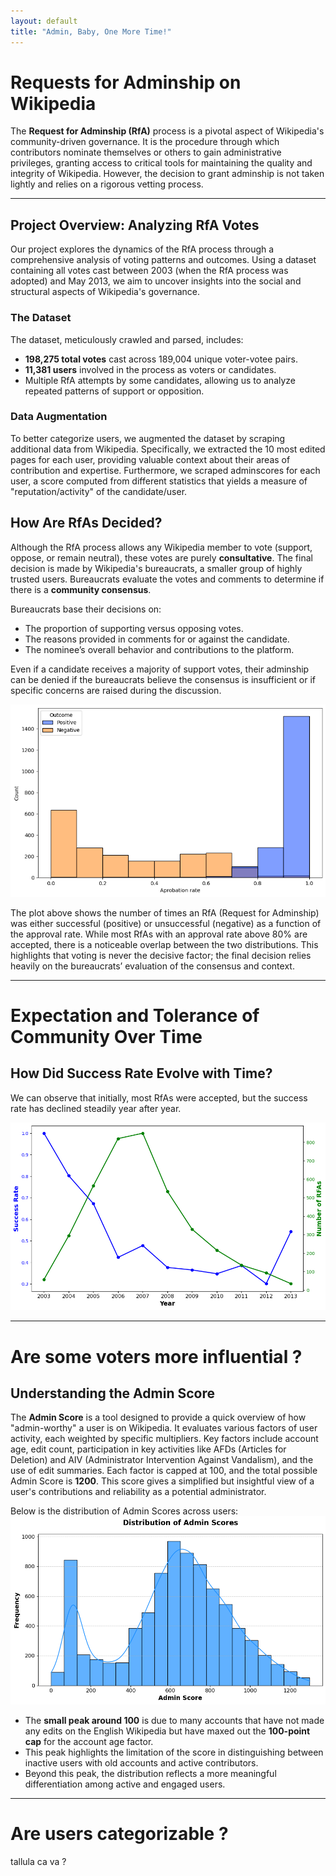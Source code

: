 ```yaml
---
layout: default
title: "Admin, Baby, One More Time!"
---
```


# Requests for Adminship on Wikipedia

The **Request for Adminship (RfA)** process is a pivotal aspect of Wikipedia's community-driven governance. It is the procedure through which contributors nominate themselves or others to gain administrative privileges, granting access to critical tools for maintaining the quality and integrity of Wikipedia. However, the decision to grant adminship is not taken lightly and relies on a rigorous vetting process.

---

## Project Overview: Analyzing RfA Votes

Our project explores the dynamics of the RfA process through a comprehensive analysis of voting patterns and outcomes. Using a dataset containing all votes cast between 2003 (when the RfA process was adopted) and May 2013, we aim to uncover insights into the social and structural aspects of Wikipedia's governance.

### The Dataset

The dataset, meticulously crawled and parsed, includes:

- **198,275 total votes** cast across 189,004 unique voter-votee pairs.
- **11,381 users** involved in the process as voters or candidates.
- Multiple RfA attempts by some candidates, allowing us to analyze repeated patterns of support or opposition.

### Data Augmentation

To better categorize users, we augmented the dataset by scraping additional data from Wikipedia. Specifically, we extracted the 10 most edited pages for each user, providing valuable context about their areas of contribution and expertise. Furthermore, we scraped adminscores for each user, a score computed from different statistics that yields a measure of "reputation/activity" of the candidate/user.


## How Are RfAs Decided?

Although the RfA process allows any Wikipedia member to vote (support, oppose, or remain neutral), these votes are purely **consultative**. The final decision is made by Wikipedia's bureaucrats, a smaller group of highly trusted users. Bureaucrats evaluate the votes and comments to determine if there is a **community consensus**.

Bureaucrats base their decisions on:
- The proportion of supporting versus opposing votes.
- The reasons provided in comments for or against the candidate.
- The nominee’s overall behavior and contributions to the platform.

Even if a candidate receives a majority of support votes, their adminship can be denied if the bureaucrats believe the consensus is insufficient or if specific concerns are raised during the discussion.

![RFA Outcomes](assets/images/plots/outcomes.png "RFA Outcomes")

The plot above shows the number of times an RfA (Request for Adminship) was either successful (positive) or unsuccessful (negative) as a function of the approval rate. While most RfAs with an approval rate above 80% are accepted, there is a noticeable overlap between the two distributions. This highlights that voting is never the decisive factor; the final decision relies heavily on the bureaucrats’ evaluation of the consensus and context.

---

# Expectation and Tolerance of Community Over Time

## How Did Success Rate Evolve with Time?

We can observe that initially, most RfAs were accepted, but the success rate has declined steadily year after year.

![Success Rates Over Time](assets/images/plots/success_rates.png "Success Rates Over Time")

---

# Are some voters more influential ?

## Understanding the Admin Score

The **Admin Score** is a tool designed to provide a quick overview of how "admin-worthy" a user is on Wikipedia. It evaluates various factors of user activity, each weighted by specific multipliers. Key factors include account age, edit count, participation in key activities like AFDs (Articles for Deletion) and AIV (Administrator Intervention Against Vandalism), and the use of edit summaries. Each factor is capped at 100, and the total possible Admin Score is **1200**. This score gives a simplified but insightful view of a user's contributions and reliability as a potential administrator.

Below is the distribution of Admin Scores across users:
![Admin score distribution](assets/images/plots/admin_score_distr.png "Admin score distribution")

- The **small peak around 100** is due to many accounts that have not made any edits on the English Wikipedia but have maxed out the **100-point cap** for the account age factor.
- This peak highlights the limitation of the score in distinguishing between inactive users with old accounts and active contributors.
- Beyond this peak, the distribution reflects a more meaningful differentiation among active and engaged users.

---

# Are users categorizable ?  

tallula ca va ?

